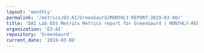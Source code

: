 ```yaml
---
layout: 'monthly'
permalink: '/metrics/D3-AI/GreenGaurd/MONTHLY-REPORT-2019-03-08/'
title: 'DAI Lab OSS Metrics Metrics report for GreenGaurd | MONTHLY-REPORT-2019-03-08'
organization: 'D3-AI'
repository: 'GreenGaurd'
current_date: '2019-03-08'
---
```

